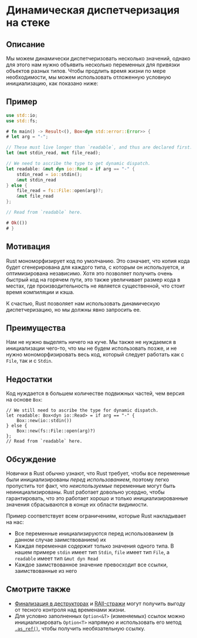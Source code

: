 # Динамическая диспетчеризация на стеке

## Описание

Мы можем динамически диспетчеризовать несколько значений, однако для этого нам нужно
объявить несколько переменных для привязки объектов разных типов. Чтобы продлить
время жизни по мере необходимости, мы можем использовать отложенную условную инициализацию, как показано ниже:

## Пример

```rust
use std::io;
use std::fs;

# fn main() -> Result<(), Box<dyn std::error::Error>> {
# let arg = "-";

// These must live longer than `readable`, and thus are declared first:
let (mut stdin_read, mut file_read);

// We need to ascribe the type to get dynamic dispatch.
let readable: &mut dyn io::Read = if arg == "-" {
    stdin_read = io::stdin();
    &mut stdin_read
} else {
    file_read = fs::File::open(arg)?;
    &mut file_read
};

// Read from `readable` here.

# Ok(())
# }
```

## Мотивация

Rust мономорфизирует код по умолчанию. Это означает, что копия кода будет
сгенерирована для каждого типа, с которым он используется, и оптимизирована независимо. Хотя это
позволяет получить очень быстрый код на горячем пути, это также увеличивает размер кода в местах,
где производительность не является существенной, что стоит время компиляции и кэша.

К счастью, Rust позволяет нам использовать динамическую диспетчеризацию, но мы должны явно запросить ее.

## Преимущества

Нам не нужно выделять ничего на куче. Мы также не нуждаемся в инициализации чего-то, что мы не будем использовать позже, и не нужно мономорфизировать
весь код, который следует работать как с `File`, так и с `Stdin`.

## Недостатки

Код нуждается в большем количестве подвижных частей, чем версия на основе `Box`:

```rust,ignore
// We still need to ascribe the type for dynamic dispatch.
let readable: Box<dyn io::Read> = if arg == "-" {
    Box::new(io::stdin())
} else {
    Box::new(fs::File::open(arg)?)
};
// Read from `readable` here.
```

## Обсуждение

Новички в Rust обычно узнают, что Rust требует, чтобы все переменные были
инициализированы _перед использованием_, поэтому легко пропустить тот факт, что _неиспользуемые_
переменные могут быть неинициализированы. Rust работает довольно усердно, чтобы гарантировать, что это
работает хорошо и только инициализированные значения сбрасываются в конце их
области видимости.

Пример соответствует всем ограничениям, которые Rust накладывает на нас:

- Все переменные инициализируются перед использованием (в данном случае заимствованием) их
- Каждая переменная содержит только значения одного типа. В нашем примере `stdin` имеет
  тип `Stdin`, `file` имеет тип `File`, а `readable` имеет тип `&mut dyn Read`
- Каждое заимствованное значение превосходит все ссылки, заимствованные из него

## Смотрите также

- [Финализация в деструкторах](dtor-finally.md) и
  [RAII-стражи](../patterns/behavioural/RAII.md) могут получить выгоду от тесного контроля над
  временами жизни.
- Для условно заполненных `Option<&T>` (изменяемых) ссылок можно
  инициализировать `Option<T>` напрямую и использовать его метод [`.as_ref()`], чтобы получить
  необязательную ссылку.

[`.as_ref()`]: https://doc.rust-lang.org/std/option/enum.Option.html#method.as_ref
